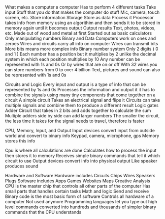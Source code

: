 What makes a computer a computer
Has to perform 4 different tasks
Take input
Stuff that you do that makes the computer do stuff
Mic, camera, touch screen, etc. 
Store information
Storage
Store as data
Process it
Processor takes info from memory using an algorithim and then sends it to be stored in memory again until it becomes output
Output results
Text, photos, videos, etc.
Made out of wood and metal at first
Started out as basic calculators
Only manipulating numbers
Binary and Data
Computers work on ones and zeroes
Wires and circuits carry all info on computer
Wires can transmit bits
More bits means more complex info
Binary number system
Only 2 digits ( 0 and 1 )
Each number has a position but it multiplies by 2 unlike the decimal system in which each position multiplies by 10
Any number can be represented with 1s and 0s 
Or by wires that are on or off
With 32 wires you can store numbers from 0 to over 4 billion
Text, pictures and sound can also be represented with 1s and 0s

Circuits and Logic
Every input and output is a type of info that can be represented by 1s and 0s
Processes the information and output it it has to combine the signals using many tiny components that come together on a circuit
A simple circuit
Takes an electrical signal and flips it
Circuits can take multiple signals and combine them to produce a different result
Logic gates
Adder
Circuit that takes in 2 bits and adds together to calculate the sum
Multiple adders side by side can add larger numbers
The smaller the circuit, the less time it takes for the signal needs to travel, therefore is faster

CPU, Memory, Input, and Output
Input devices convert input from outside world and convert to binary info
Keypad, camera, microphone, gps
Memory stores this info


Cpu is where all calculations are done 
Calculates how to process the input then stores it to memory
Receives simple binary commands that tell it which circuit to use
Output devices convert info into physical output
Like speaker produces sound

Hardware and Software
Hardware includes
Circuits
Chips
Wires
Speakers
Plugs
Software includes
Apps
Games
Websites
Maps
Creative
Analysis
CPU is the master chip that controls all other parts of the computer
Has small parts that handles certain tasks
Math and logic
Send and receive
Binary code is the most basic form of software
Controls all hardware of a computer
Not used anymore
Programming languages let you type out high level commands converted into hundreds and thousands of simpler binary commands that the CPU understands
